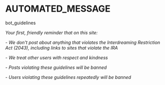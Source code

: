 # AUTOMATED_MESSAGE

bot_guidelines

_Your first, friendly reminder that on this site:_

_- We don't post about anything that violates the Interdreaming Restriction Act (2043), including links to sites that violate the IRA_

_- We treat other users with respect and kindness_

_- Posts violating these guidelines will be banned_

_- Users violating these guidelines repeatedly will be banned_

